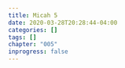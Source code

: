 ```yaml
---
title: Micah 5
date: 2020-03-28T20:28:44-04:00
categories: []
tags: []
chapter: "005"
inprogress: false
---
```


